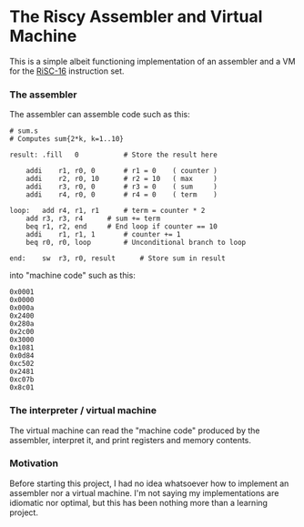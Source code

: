 # The Riscy Assembler and Virtual Machine

This is a simple albeit functioning implementation of an assembler and a VM for
the [RiSC-16](http://www.eng.umd.edu/~blj/RiSC/) instruction set.


### The assembler

The assembler can assemble code such as this:

```
# sum.s
# Computes sum{2*k, k=1..10}

result:	.fill	0			# Store the result here

	addi	r1, r0, 0		# r1 = 0	( counter )
	addi	r2, r0, 10		# r2 = 10	( max     )
	addi	r3, r0, 0		# r3 = 0	( sum     )
	addi	r4, r0, 0		# r4 = 0	( term    )

loop:	add	r4, r1, r1		# term = counter * 2
	add	r3, r3, r4		# sum += term
	beq	r1, r2, end		# End loop if counter == 10
	addi	r1, r1, 1		# counter += 1
	beq	r0, r0, loop		# Unconditional branch to loop

end:	sw	r3, r0, result		# Store sum in result
```

into "machine code" such as this:

```
0x0001
0x0000
0x000a
0x2400
0x280a
0x2c00
0x3000
0x1081
0x0d84
0xc502
0x2481
0xc07b
0x8c01
```


### The interpreter / virtual machine

The virtual machine can read the "machine code" produced by the assembler,
interpret it, and print registers and memory contents.


### Motivation

Before starting this project, I had no idea whatsoever how to implement an
assembler nor a virtual machine. I'm not saying my implementations are idiomatic
nor optimal, but this has been nothing more than a learning project.

